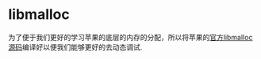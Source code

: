 # libmalloc
为了便于我们更好的学习苹果的底层的内存的分配，所以将苹果的[官方libmalloc源码](https://opensource.apple.com/tarballs/libmalloc/)编译好以便我们能够更好的去动态调试.
